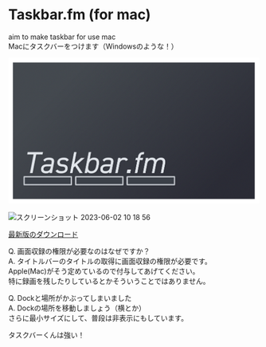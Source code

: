 # Taskbar.fm (for mac)
aim to make taskbar for use mac  
Macにタスクバーをつけます（Windowsのような！）


<p align="center">
  <img src="https://raw.githubusercontent.com/fruitriin/taskbar/master/resources/taskbar-logo.png">
</p>

![スクリーンショット 2023-06-02 10 18 56](https://github.com/fruitriin/taskbar/assets/18308639/e7138e77-6557-4150-904e-2bf52063b26c)

[最新版のダウンロード](https://github.com/fruitriin/taskbar/releases)

Q. 画面収録の権限が必要なのはなぜですか？  
A. タイトルバーのタイトルの取得に画面収録の権限が必要です。  
Apple(Mac)がそう定めているので付与してあげてください。  
特に録画を残したりしているとかそういうことではありません。  

Q. Dockと場所がかぶってしまいました  
A. Dockの場所を移動しましょう（横とか）    
さらに最小サイズにして、普段は非表示にもしています。  

タスクバーくんは強い！